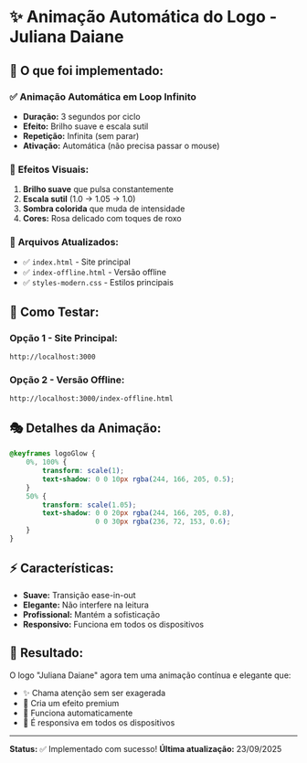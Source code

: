 # ✨ Animação Automática do Logo - Juliana Daiane

## 🎯 **O que foi implementado:**

### ✅ **Animação Automática em Loop Infinito**
- **Duração:** 3 segundos por ciclo
- **Efeito:** Brilho suave e escala sutil
- **Repetição:** Infinita (sem parar)
- **Ativação:** Automática (não precisa passar o mouse)

### 🎨 **Efeitos Visuais:**
1. **Brilho suave** que pulsa constantemente
2. **Escala sutil** (1.0 → 1.05 → 1.0)
3. **Sombra colorida** que muda de intensidade
4. **Cores:** Rosa delicado com toques de roxo

### 📱 **Arquivos Atualizados:**
- ✅ `index.html` - Site principal
- ✅ `index-offline.html` - Versão offline
- ✅ `styles-modern.css` - Estilos principais

## 🚀 **Como Testar:**

### **Opção 1 - Site Principal:**
```
http://localhost:3000
```

### **Opção 2 - Versão Offline:**
```
http://localhost:3000/index-offline.html
```

## 🎭 **Detalhes da Animação:**

```css
@keyframes logoGlow {
    0%, 100% {
        transform: scale(1);
        text-shadow: 0 0 10px rgba(244, 166, 205, 0.5);
    }
    50% {
        transform: scale(1.05);
        text-shadow: 0 0 20px rgba(244, 166, 205, 0.8), 
                     0 0 30px rgba(236, 72, 153, 0.6);
    }
}
```

## ⚡ **Características:**
- **Suave:** Transição ease-in-out
- **Elegante:** Não interfere na leitura
- **Profissional:** Mantém a sofisticação
- **Responsivo:** Funciona em todos os dispositivos

## 🎯 **Resultado:**
O logo "Juliana Daiane" agora tem uma animação contínua e elegante que:
- ✨ Chama atenção sem ser exagerada
- 🎨 Cria um efeito premium
- 🔄 Funciona automaticamente
- 📱 É responsiva em todos os dispositivos

---
**Status:** ✅ Implementado com sucesso!
**Última atualização:** 23/09/2025
